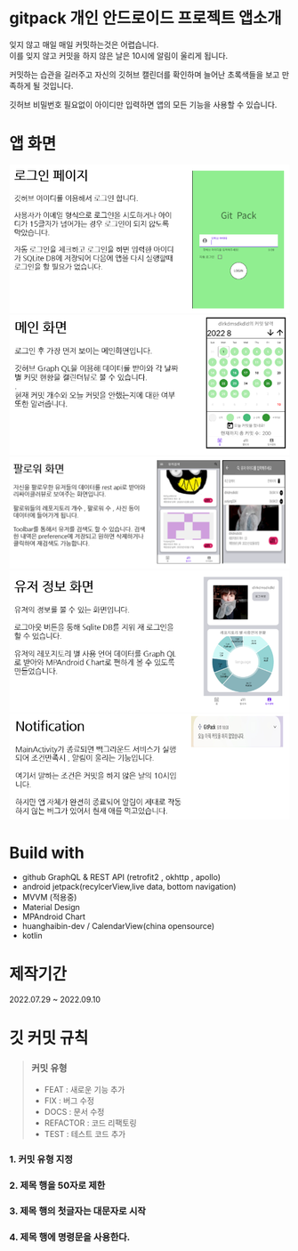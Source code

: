 

# gitpack 개인 안드로이드 프로젝트 앱소개
잊지 않고 매일 매일 커밋하는것은 어렵습니다.  
이를 잊지 않고 커밋을 하지 않은 날은 10시에 알림이 울리게 됩니다.   

커밋하는 습관을 길러주고 자신의 깃허브 캘린더를 확인하며 늘어난 초록색들을 보고 만족하게 될 것입니다.  

깃허브 비밀번호 필요없이 아이디만 입력하면 앱의 모든 기능을 사용할 수 있습니다.

# 앱 화면 
![image1](./image/login.PNG)
![image2](./image/main.PNG)
![image3](./image/follow.PNG)
![image4](./image/user.PNG)
![image5](./image/notification.PNG)

# Build with
+ github GraphQL & REST API (retrofit2 , okhttp , apollo)
+ android jetpack(recylcerView,live data, bottom navigation)
+ MVVM (적용중)
+ Material Design
+ MPAndroid Chart
+ huanghaibin-dev / CalendarView(china opensource)
+ kotlin     
  
# 제작기간 
2022.07.29 ~ 2022.09.10


# 깃 커밋 규칙
> ### 커밋 유형
> + FEAT : 새로운 기능 추가
> + FIX : 버그 수정
> + DOCS : 문서 수정
> + REFACTOR : 코드 리팩토링
> + TEST : 테스트 코드 추가
### 1. 커밋 유형 지정
### 2. 제목 행을 50자로 제한
### 3. 제목 행의 첫글자는 대문자로 시작
### 4. 제목 행에 명령문을 사용한다.  